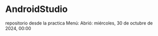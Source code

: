 # AndroidStudio

repositorio desde la practica Menú: Abrió: miércoles, 30 de octubre de 2024, 00:00
